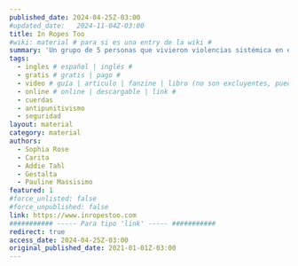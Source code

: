 ```yaml
---
published_date: 2024-04-25Z-03:00
#updated_date:   2024-11-04Z-03:00
title: In Ropes Too
#wiki: material # para si es una entry de la wiki #
summary: 'Un grupo de 5 personas que vivieron violencias sistémica en el mundo de las cuerdas se juntan a contar sus historias. La propuesta es antipunitivista, no utiliza nombres y propone pensar las interseccionalidades y formas de cuidado que harían falta en la comunidad'
tags:
  - ingles # español | inglés #
  - gratis # gratis | pago #
  - video # guía | articulo | fanzine | libro (no son excluyentes, pueden haber varios) #
  - online # online | descargable | link #
  - cuerdas
  - antipunitivismo
  - seguridad
layout: material
category: material
authors:
  - Sophia Rose
  - Carita
  - Addie Tahl
  - Gestalta
  - Pauline Massisimo
featured: 1
#force_unlisted: false
#force_unpublished: false
link: https://www.inropestoo.com
########### ----- Para tipo 'link' ----- ###########
redirect: true
access_date: 2024-04-25Z-03:00
original_published_date: 2021-01-01Z-03:00
---
```

